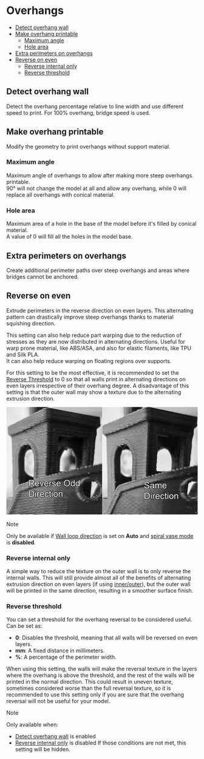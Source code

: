 # Overhangs

- [Detect overhang wall](#detect-overhang-wall)
- [Make overhang printable](#make-overhang-printable)
  - [Maximum angle](#maximum-angle)
  - [Hole area](#hole-area)
- [Extra perimeters on overhangs](#extra-perimeters-on-overhangs)
- [Reverse on even](#reverse-on-even)
  - [Reverse internal only](#reverse-internal-only)
  - [Reverse threshold](#reverse-threshold)

## Detect overhang wall

Detect the overhang percentage relative to line width and use different speed to print. For 100% overhang, bridge speed is used.

## Make overhang printable

Modify the geometry to print overhangs without support material.

### Maximum angle

Maximum angle of overhangs to allow after making more steep overhangs printable.  
90° will not change the model at all and allow any overhang, while 0 will replace all overhangs with conical material.

### Hole area

Maximum area of a hole in the base of the model before it's filled by conical material.  
A value of 0 will fill all the holes in the model base.

## Extra perimeters on overhangs

Create additional perimeter paths over steep overhangs and areas where bridges cannot be anchored.

## Reverse on even

Extrude perimeters in the reverse direction on even layers. This alternating pattern can drastically improve steep overhangs thanks to material squishing direction.

This setting can also help reduce part warping due to the reduction of stresses as they are now distributed in alternating directions. Useful for warp prone material, like ABS/ASA, and also for elastic filaments, like TPU and Silk PLA.  
It can also help reduce warping on floating regions over supports.

For this setting to be the most effective, it is recommended to set the [Reverse Threshold](#reverse-threshold) to 0 so that all walls print in alternating directions on even layers irrespective of their overhang degree.
A disadvantage of this setting is that the outer wall may show a texture due to the alternating extrusion direction.

![reverse-odd-texture](../../images/Precision/reverse-odd-texture.png)

> [!NOTE]
> Only be available if [Wall loop direction](quality_settings_wall_and_surfaces#wall-loop-direction) is set on **Auto** and [spiral vase mode](others_settings_special_mode#spiral-vase) is **disabled**.

### Reverse internal only

A simple way to reduce the texture on the outer wall is to only reverse the internal walls.
This will still provide almost all of the benefits of alternating extrusion direction on even layers (if using [inner/outer](quality_settings_wall_and_surfaces#innerouter)), but the outer wall will be printed in the same direction, resulting in a smoother surface finish.

### Reverse threshold

You can set a threshold for the overhang reversal to be considered useful.
Can be set as:

- **0**: Disables the threshold, meaning that all walls will be reversed on even layers.
- **mm**: A fixed distance in millimeters.
- **%**: A percentage of the perimeter width.

When using this setting, the walls will make the reversal texture in the layers where the overhang is above the threshold, and the rest of the walls will be printed in the normal direction.
This could result in uneven texture, sometimes considered worse than the full reversal texture, so it is recommended to use this setting only if you are sure that the overhang reversal will not be useful for your model.

> [!NOTE]
> Only available when:
> - [Detect overhang wall](#detect-overhang-wall) is enabled 
> - [Reverse internal only](#reverse-internal-only) is disabled
> If those conditions are not met, this setting will be hidden.
